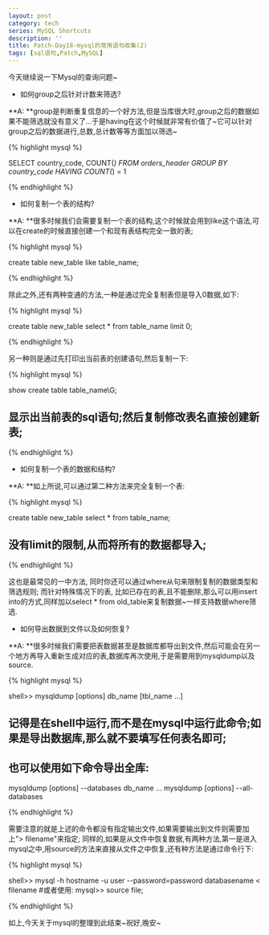 ```yaml
---
layout: post
category: tech
series: MySQL Shortcuts
description: ''
title: Patch-Day18-mysql的常用语句收集(2)
tags: [sql语句,Patch,MySQL]
---
```


今天继续说一下Mysql的查询问题~

- 如何group之后针对计数来筛选?

**A: **group是判断重复信息的一个好方法,但是当库很大时,group之后的数据如果不能筛选就没有意义了...于是having在这个时候就非常有价值了~它可以针对group之后的数据进行,总数,总计数等等方面加以筛选~

{% highlight mysql %}

SELECT country_code, COUNT(*)
FROM orders_header
GROUP BY country_code
HAVING COUNT(*) = 1

{% endhighlight %}

- 如何复制一个表的结构?

**A: **很多时候我们会需要复制一个表的结构,这个时候就会用到like这个语法,可以在create的时候直接创建一个和现有表结构完全一致的表;

{% highlight mysql %}

create table new_table like table_name;

{% endhighlight %}


除此之外,还有两种变通的方法,一种是通过完全复制表但是导入0数据,如下:

{% highlight mysql %}

create table new_table select * from table_name limit 0;

{% endhighlight %}

另一种则是通过先打印出当前表的创建语句,然后复制一下:

{% highlight mysql %}

show create table table_name\G;
## 显示出当前表的sql语句;然后复制修改表名直接创建新表;

{% endhighlight %}

- 如何复制一个表的数据和结构?

**A: **如上所说,可以通过第二种方法来完全复制一个表:

{% highlight mysql %}

create table new_table select * from table_name;
## 没有limit的限制,从而将所有的数据都导入;

{% endhighlight %}

这也是最常见的一中方法, 同时你还可以通过where从句来限制复制的数据类型和筛选规则;
而针对特殊情况下的表, 比如已存在的表,且不能删除,那么可以用insert into的方式,同样加以select * from old_table来复制数据~一样支持数据where筛选.

- 如何导出数据到文件以及如何恢复?

**A: **很多时候我们需要把表数据甚至是数据库都导出到文件,然后可能会在另一个地方再导入重新生成对应的表,数据库再次使用,于是需要用到mysqldump以及source.

{% highlight mysql %}

shell>> mysqldump [options] db_name [tbl_name ...]
## 记得是在shell中运行,而不是在mysql中运行此命令;如果是导出数据库,那么就不要填写任何表名即可;
## 也可以使用如下命令导出全库:
mysqldump [options] --databases db_name ...
mysqldump [options] --all-databases

{% endhighlight %}

需要注意的就是上述的命令都没有指定输出文件,如果需要输出到文件则需要加上"> filename"来指定;
同样的,如果是从文件中恢复数据,有两种方法,第一是进入mysql之中,用source的方法来直接从文件之中恢复,还有种方法是通过命令行下:

{% highlight mysql %}

shell>> mysql -h hostname -u user --password=password databasename < filename
#或者使用:
mysql>> source file;

{% endhighlight %}

如上,今天关于mysql的整理到此结束~祝好,晚安~

